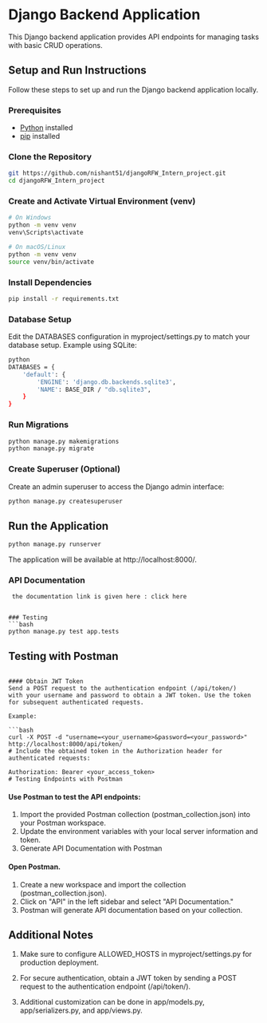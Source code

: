 # Django Backend Application

This Django backend application provides API endpoints for managing tasks with basic CRUD operations.

## Setup and Run Instructions

Follow these steps to set up and run the Django backend application locally.

### Prerequisites

- [Python](https://www.python.org/downloads/) installed
- [pip](https://pip.pypa.io/en/stable/installation/) installed

### Clone the Repository

```bash
git https://github.com/nishant51/djangoRFW_Intern_project.git
cd djangoRFW_Intern_project
```
### Create and Activate Virtual Environment (venv)

```bash
# On Windows
python -m venv venv
venv\Scripts\activate

# On macOS/Linux
python -m venv venv
source venv/bin/activate
```
### Install Dependencies
```bash
pip install -r requirements.txt
```

### Database Setup
Edit the DATABASES configuration in myproject/settings.py to match your database setup.
Example using SQLite:
```bash
python
DATABASES = {
    'default': {
        'ENGINE': 'django.db.backends.sqlite3',
        'NAME': BASE_DIR / "db.sqlite3",
    }
}

```


### Run Migrations
```bash
python manage.py makemigrations
python manage.py migrate 
```
### Create Superuser (Optional)

Create an admin superuser to access the Django admin interface:
```bash
python manage.py createsuperuser
```
## Run the Application
```bash
python manage.py runserver
```
The application will be available at http://localhost:8000/.

### API Documentation
```
 the documentation link is given here : click here


### Testing
```bash
python manage.py test app.tests
```

## Testing with Postman
```

#### Obtain JWT Token
Send a POST request to the authentication endpoint (/api/token/) 
with your username and password to obtain a JWT token. Use the token for subsequent authenticated requests.

Example:

```bash
curl -X POST -d "username=<your_username>&password=<your_password>" http://localhost:8000/api/token/
# Include the obtained token in the Authorization header for authenticated requests:

Authorization: Bearer <your_access_token>
# Testing Endpoints with Postman
```

#### Use Postman to test the API endpoints:

  1) Import the provided Postman collection (postman_collection.json) into your Postman workspace.
  2) Update the environment variables with your local server information and token.
  3) Generate API Documentation with Postman

#### Open Postman.
 1) Create a new workspace and import the collection (postman_collection.json).
 2) Click on "API" in the left sidebar and select "API Documentation."
 3)  Postman will generate API documentation based on your collection.

## Additional Notes

 1) Make sure to configure ALLOWED_HOSTS in myproject/settings.py for production deployment.

 2) For secure authentication, obtain a JWT token by sending a POST request to the authentication endpoint (/api/token/).

 3) Additional customization can be done in app/models.py, app/serializers.py, and app/views.py.







